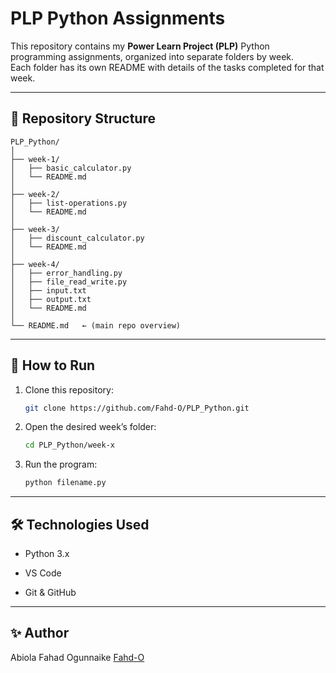 # PLP Python Assignments

This repository contains my **Power Learn Project (PLP)** Python programming assignments, organized into separate folders by week.  
Each folder has its own README with details of the tasks completed for that week.

---

## 📂 Repository Structure
```plaintext
PLP_Python/
│
├── week-1/
│   ├── basic_calculator.py
│   └── README.md
│
├── week-2/
│   ├── list-operations.py
│   └── README.md
│
├── week-3/
│   ├── discount_calculator.py
│   └── README.md
│
├── week-4/
│   ├── error_handling.py
│   ├── file_read_write.py
│   ├── input.txt
│   ├── output.txt
│   └── README.md
│
└── README.md   ← (main repo overview)
```

---

## 🚀 How to Run

1. Clone this repository:
	```bash
	git clone https://github.com/Fahd-O/PLP_Python.git

2. Open the desired week’s folder:
	```bash
	cd PLP_Python/week-x

3. Run the program:
	```bash
	python filename.py

---

## 🛠 Technologies Used

- Python 3.x

- VS Code

- Git & GitHub

---

## ✨ Author

Abiola Fahad Ogunnaike
[Fahd-O](Https://github.com/Fahd-O)
